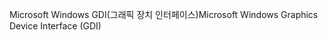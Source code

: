 <span data-ttu-id="ce801-101">Microsoft Windows GDI(그래픽 장치 인터페이스)</span><span class="sxs-lookup"><span data-stu-id="ce801-101">Microsoft Windows Graphics Device Interface (GDI)</span></span>